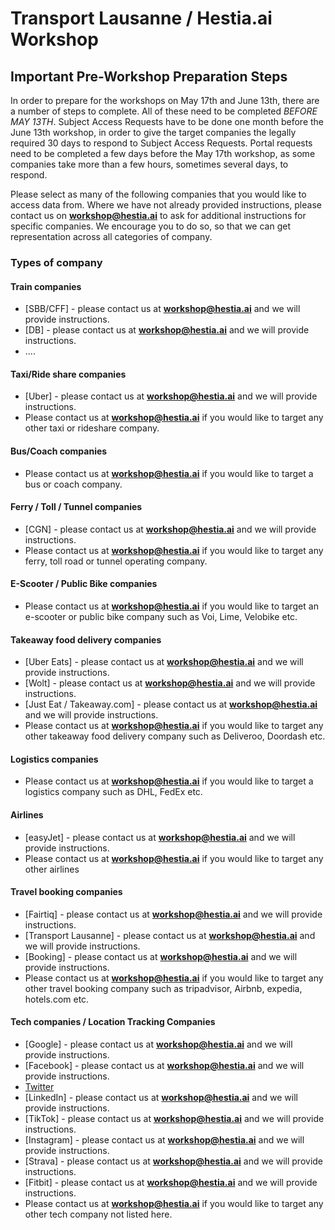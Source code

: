 # Transport Lausanne / Hestia.ai Workshop

## Important Pre-Workshop Preparation Steps

In order to prepare for the workshops on May 17th and June 13th, there are a number of steps to complete. All of these need to be completed *BEFORE MAY 13TH*. 
Subject Access Requests have to be done one month before the June 13th workshop, in order to give the target companies the legally required 30 days to respond to Subject Access Requests. Portal requests need to be completed a few days before the May 17th workshop, as some companies take more than a few hours, sometimes several days, to respond.

Please select as many of the following companies that you would like to access data from. Where we have not already provided instructions, please contact us on **workshop@hestia.ai** to ask for additional instructions for specific companies. We encourage you to do so, so that we can get representation across all categories of company.

### Types of company

#### Train companies

- [SBB/CFF] - please contact us at **workshop@hestia.ai** and we will provide instructions.
- [DB] - please contact us at **workshop@hestia.ai** and we will provide instructions.
- ....

#### Taxi/Ride share companies

- [Uber] - please contact us at **workshop@hestia.ai** and we will provide instructions.
- Please contact us at **workshop@hestia.ai** if you would like to target any other taxi or rideshare company. 

#### Bus/Coach companies

- Please contact us at **workshop@hestia.ai** if you would like to target a bus or coach company.

#### Ferry / Toll / Tunnel companies

- [CGN] - please contact us at **workshop@hestia.ai** and we will provide instructions.
- Please contact us at **workshop@hestia.ai** if you would like to target any ferry, toll road or tunnel operating company.

#### E-Scooter / Public Bike companies

- Please contact us at **workshop@hestia.ai** if you would like to target an e-scooter or public bike company such as Voi, Lime, Velobike etc.

#### Takeaway food delivery companies

- [Uber Eats] - please contact us at **workshop@hestia.ai** and we will provide instructions.
- [Wolt] - please contact us at **workshop@hestia.ai** and we will provide instructions.
- [Just Eat / Takeaway.com] - please contact us at **workshop@hestia.ai** and we will provide instructions.
- Please contact us at **workshop@hestia.ai** if you would like to target any other takeaway food delivery company such as Deliveroo, Doordash etc.

#### Logistics companies

- Please contact us at **workshop@hestia.ai** if you would like to target a logistics company such as DHL, FedEx etc.

#### Airlines

- [easyJet] - please contact us at **workshop@hestia.ai** and we will provide instructions.
- Please contact us at **workshop@hestia.ai** if you would like to target any other airlines

#### Travel booking companies

- [Fairtiq] - please contact us at **workshop@hestia.ai** and we will provide instructions.
- [Transport Lausanne] - please contact us at **workshop@hestia.ai** and we will provide instructions.
- [Booking] - please contact us at **workshop@hestia.ai** and we will provide instructions.
- Please contact us at **workshop@hestia.ai** if you would like to target any other travel booking company such as tripadvisor, Airbnb, expedia, hotels.com etc.

#### Tech companies / Location Tracking Companies

- [Google] - please contact us at **workshop@hestia.ai** and we will provide instructions.
- [Facebook] - please contact us at **workshop@hestia.ai** and we will provide instructions.
- [Twitter](twitter.md)
- [LinkedIn] - please contact us at **workshop@hestia.ai** and we will provide instructions.
- [TikTok] - please contact us at **workshop@hestia.ai** and we will provide instructions.
- [Instagram] - please contact us at **workshop@hestia.ai** and we will provide instructions.
- [Strava] - please contact us at **workshop@hestia.ai** and we will provide instructions.
- [Fitbit] - please contact us at **workshop@hestia.ai** and we will provide instructions.
- Please contact us at **workshop@hestia.ai** if you would like to target any other tech company not listed here. 
